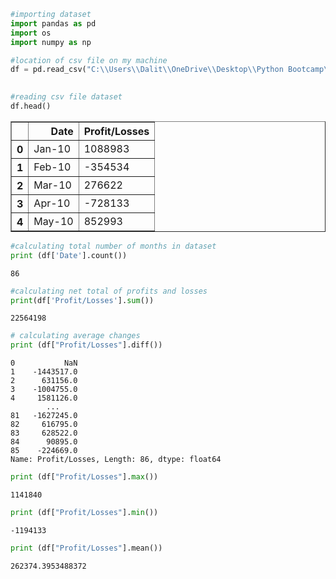 

```python
#importing dataset
import pandas as pd
import os
import numpy as np
```


```python
#location of csv file on my machine
df = pd.read_csv("C:\\Users\\Dalit\\OneDrive\\Desktop\\Python Bootcamp\\Python Assignment 1\\Pybank\\budget_data.csv")
            
```


```python
#reading csv file dataset
df.head()
```




<div>
<style scoped>
    .dataframe tbody tr th:only-of-type {
        vertical-align: middle;
    }

    .dataframe tbody tr th {
        vertical-align: top;
    }

    .dataframe thead th {
        text-align: right;
    }
</style>
<table border="1" class="dataframe">
  <thead>
    <tr style="text-align: right;">
      <th></th>
      <th>Date</th>
      <th>Profit/Losses</th>
    </tr>
  </thead>
  <tbody>
    <tr>
      <th>0</th>
      <td>Jan-10</td>
      <td>1088983</td>
    </tr>
    <tr>
      <th>1</th>
      <td>Feb-10</td>
      <td>-354534</td>
    </tr>
    <tr>
      <th>2</th>
      <td>Mar-10</td>
      <td>276622</td>
    </tr>
    <tr>
      <th>3</th>
      <td>Apr-10</td>
      <td>-728133</td>
    </tr>
    <tr>
      <th>4</th>
      <td>May-10</td>
      <td>852993</td>
    </tr>
  </tbody>
</table>
</div>




```python
#calculating total number of months in dataset
print (df['Date'].count())
```

    86
    


```python
#calculating net total of profits and losses
print(df['Profit/Losses'].sum())
```

    22564198
    


```python
# calculating average changes
print (df["Profit/Losses"].diff())
```

    0           NaN
    1    -1443517.0
    2      631156.0
    3    -1004755.0
    4     1581126.0
            ...    
    81   -1627245.0
    82     616795.0
    83     628522.0
    84      90895.0
    85    -224669.0
    Name: Profit/Losses, Length: 86, dtype: float64
    


```python
print (df["Profit/Losses"].max())
```

    1141840
    


```python
print (df["Profit/Losses"].min())

```

    -1194133
    


```python
print (df["Profit/Losses"].mean())
```

    262374.3953488372
    
